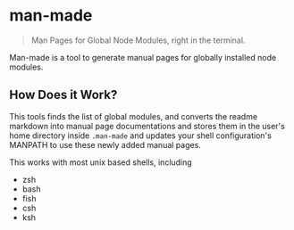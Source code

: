 # man-made

> Man Pages for Global Node Modules, right in the terminal.

Man-made is a tool to generate manual pages for globally installed node modules.

## How Does it Work?

This tools finds the list of global modules, and converts the readme markdown into manual page documentations and stores them in the user's home directory inside `.man-made` and updates your shell configuration's MANPATH to use these newly added manual pages.

This works with most unix based shells, including

- zsh
- bash
- fish
- csh
- ksh
